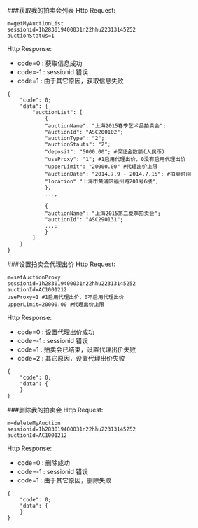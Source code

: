 ###获取我的拍卖会列表
Http Request: 

```
m=getMyAuctionList
sessionid=1h283019400031n22hhu22313145252
auctionStatus=1
```

Http Response:

- code=0 : 获取信息成功
- code=-1 : sessionid 错误
- code=1 : 由于其它原因，获取信息失败  

``` 
{ 
    "code": 0;
    "data": {
    	"auctionList": [
    		{
    		"auctionName": "上海2015春季艺术品拍卖会";
    		"auctionId": "ASC200102";
    		"auctionType": "2";
    		"auctionStauts": "2";
    		"deposit": "5000.00"; #保证金数额(人民币)
    		"useProxy": "1"; #1启用代理出价，0没有启用代理出价
			"upperLimit": "20000.00" #代理出价上限
    		"auctionDate": "2014.7.9 - 2014.7.15"; #拍卖时间
    		"location" "上海市黄浦区福州路201号6楼";
    		},
    		...,
    		
    		{
    		"auctionName": "上海2015第二夏季拍卖会";
    		"auctionId": "ASC290131";
    		...;
    		}	
    	]
    }
} 
```

###设置拍卖会代理出价
Http Request: 

```
m=setAuctionProxy
sessionid=1h283019400031n22hhu22313145252
auctionId=AC1001212
useProxy=1 #1启用代理出价，0不启用代理出价
upperLimit=20000.00 #代理出价上限
```

Http Response:

- code=0 : 设置代理出价成功
- code=-1 : sessionid 错误
- code=1 : 拍卖会已结束，设置代理出价失败
- code=2 : 其它原因，设置代理出价失败

``` 
{ 
    "code": 0;
    "data": { 
    }
} 
```

###删除我的拍卖会
Http Request: 

```
m=deleteMyAuction
sessionid=1h283019400031n22hhu22313145252
auctionId=AC1001212
```

Http Response:

- code=0 : 删除成功
- code=-1 : sessionid 错误
- code=1 : 由于其它原因，删除失败

``` 
{ 
    "code": 0;
    "data": { 
    }
} 
```